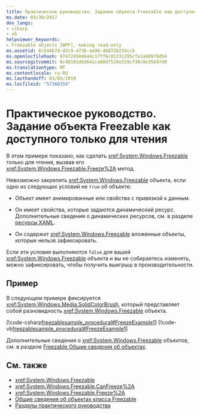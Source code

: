 ```yaml
---
title: Практическое руководство. Задание объекта Freezable как доступного только для чтения
ms.date: 03/30/2017
dev_langs:
- csharp
- vb
helpviewer_keywords:
- Freezable objects [WPF], making read-only
ms.assetid: 6c544b7d-d3c9-4736-aa90-4b8728234ccb
ms.openlocfilehash: 874724584b44c17ff6c01331295cfa1a60978d54
ms.sourcegitcommit: 0c48191d6d641ce88d7510e319cf38c0e35697d0
ms.translationtype: MT
ms.contentlocale: ru-RU
ms.lasthandoff: 03/05/2019
ms.locfileid: "57360359"
---
```

# <a name="how-to-make-a-freezable-read-only"></a>Практическое руководство. Задание объекта Freezable как доступного только для чтения
В этом примере показано, как сделать <xref:System.Windows.Freezable> только для чтения, вызвав его <xref:System.Windows.Freezable.Freeze%2A> метод.  
  
 Невозможно закрепить <xref:System.Windows.Freezable> объекта, если одно из следующих условий не `true` об объекте:  
  
-   Объект имеет анимированные или свойства с привязкой к данным.  
  
-   Он имеет свойства, которые задаются динамический ресурс. Дополнительные сведения о динамических ресурсов, см. в разделе [ресурсы XAML](xaml-resources.md).  
  
-   Он содержит <xref:System.Windows.Freezable> вложенные объекты, которые нельзя зафиксировать.  
  
 Если эти условия выполняются `false` для вашей <xref:System.Windows.Freezable> объекта и вы не собираетесь изменять, можно зафиксировать, чтобы получить выигрыш в производительности.  
  
## <a name="example"></a>Пример  
 В следующем примере фиксируется <xref:System.Windows.Media.SolidColorBrush>, который представляет собой разновидность <xref:System.Windows.Freezable> объекта.  
  
 [!code-csharp[freezablesample_procedural#FreezeExample1](~/samples/snippets/csharp/VS_Snippets_Wpf/freezablesample_procedural/CSharp/freezablesample.cs#freezeexample1)]
 [!code-vb[freezablesample_procedural#FreezeExample1](~/samples/snippets/visualbasic/VS_Snippets_Wpf/freezablesample_procedural/visualbasic/freezablesample.vb#freezeexample1)]  
  
 Дополнительные сведения о <xref:System.Windows.Freezable> объектов, см. в разделе [Freezable Общие сведения об объектах](freezable-objects-overview.md).  
  
## <a name="see-also"></a>См. также
- <xref:System.Windows.Freezable>
- <xref:System.Windows.Freezable.CanFreeze%2A>
- <xref:System.Windows.Freezable.Freeze%2A>
- [Общие сведения об объектах класса Freezable](freezable-objects-overview.md)
- [Разделы практического руководства](base-elements-how-to-topics.md)
